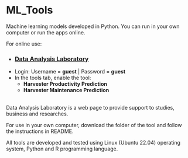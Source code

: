 # ML_Tools
Machine learning models developed in Python. You can run in your own computer or run the apps online.  

For online use:
- ### <b><a href="http://200.131.22.2:13597">Data Analysis Laboratory</a></b>
- Login: Username = <b>guest</b> | Password = <b>guest</b>
- In the tools tab, enable the tool:
  - <b>Harvester Productivity Prediction</b>
  - <b>Harvester Maintenance Prediction</b>

</br>
Data Analysis Laboratory is a web page to provide support to studies, business and researches.

For use in your own computer, download the folder of the tool and follow the instructions in README.

All tools are developed and tested using Linux (Ubuntu 22.04) operating system, Python and R programming language.
